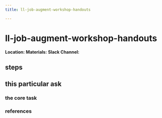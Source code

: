 ```yaml
---
title: ll-job-augment-workshop-handouts

---
```


# ll-job-augment-workshop-handouts

**Location:** 
**Materials:** 
**Slack Channel:** 

## steps

## this particular ask

### the core task

### references